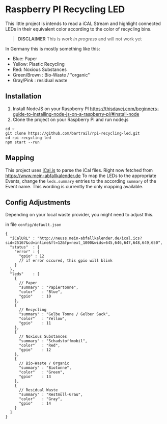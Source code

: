 # Raspberry PI Recycling LED 

This little project is intends to read a iCAL Stream and highlight connected LEDs in their equivalent color according to the color of recycling bins.

> **DISCLAIMER**
> This is _work in progress_ and will not work yet 

In Germany this is mostly something like this:

* Blue: Paper
* Yellow: Plastic Recycling
* Red: Noxious Substances
* Green/Brown : Bio-Waste / "organic"
* Gray/Pink : residual waste

## Installation

1. Install NodeJS on your Raspberry PI https://thisdavej.com/beginners-guide-to-installing-node-js-on-a-raspberry-pi/#install-node
2. Clone the project on your Raspberry PI and run node.js

```
cd ~
git clone https://github.com/bartrail/rpi-recycling-led.git
cd rpi-recycling-led
npm start --run

```

## Mapping

This project uses [iCal.js](https://github.com/mozilla-comm/ical.js/wiki) to parse the iCal files. Right now fetched from https://www.mein-abfallkalender.de
To map the LEDs to the appropriate Events, change the `leds.summary` entries to the according
 `summary` of the Event name. This wording is currently the only mapping available.



## Config Adjustments

Depending on your local waste provider, you might need to adjust this.

in file `config/default.json`

```
{
  "iCalURL" : "http://neuss.mein-abfallkalender.de/ical.ics?sid=25167&cd=inline&ft=12&fp=next_1000&wids=645,646,647,648,649,650",
  "status"  : {
    "error" : {
      "gpio" : 12
      // if error occured, this gpio will blink
    }
  },
  "leds"    : [
    {
      // Paper
      "summary" : "Papiertonne",
      "color"   : "Blue",
      "gpio"    : 10
    },
    {
      // Recycling
      "summary" : "Gelbe Tonne / Gelber Sack",
      "color"   : "Yellow",
      "gpio"    : 11
    },
    {
      // Noxious Substances
      "summary" : "Schadstoffmobil",
      "color"   : "Red",
      "gpio"    : 12
    },
    {
      // Bio-Waste / Organic
      "summary" : "Biotonne",
      "color"   : "Green",
      "gpio"    : 13
    },
    {
      // Residual Waste
      "summary" : "Restmüll-Grau",
      "color"   : "Gray",
      "gpio"    : 14
    }
  ]
}
```